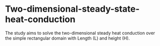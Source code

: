 # Two-dimensional-steady-state-heat-conduction
The study aims to solve the two-dimensional steady heat conduction over the simple rectangular domain with Length (L) and height (H).
